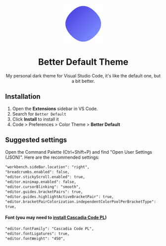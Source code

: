 <div align="center">

![icon](icon.png)

# Better Default Theme

My personal dark theme for Visual Studio Code, it's like the default one, but a bit better.

</div>

## Installation

1. Open the **Extensions** sidebar in VS Code.
2. Search for `Better Default`
3. Click **Install** to install it
4. Code > Preferences > Color Theme > **Better Default**

## Suggested settings

Open the Command Palette (Ctrl+Shift+P) and find "Open User Settings (JSON)". Here are the recommended settings:

    "workbench.sideBar.location": "right",
    "breadcrumbs.enabled": false,
    "editor.stickyScroll.enabled": true,
    "editor.minimap.enabled": false,
    "editor.cursorBlinking": "smooth",
    "editor.guides.bracketPairs": true,
    "editor.guides.highlightActiveBracketPair": true,
    "editor.bracketPairColorization.independentColorPoolPerBracketType": true,

#### Font (you may need to [install Cascadia Code PL](https://github.com/microsoft/cascadia-code/wiki/Installing-Cascadia-Code))

    "editor.fontFamily": "Cascadia Code PL",
    "editor.fontLigatures": true,
    "editor.fontWeight": "450",
